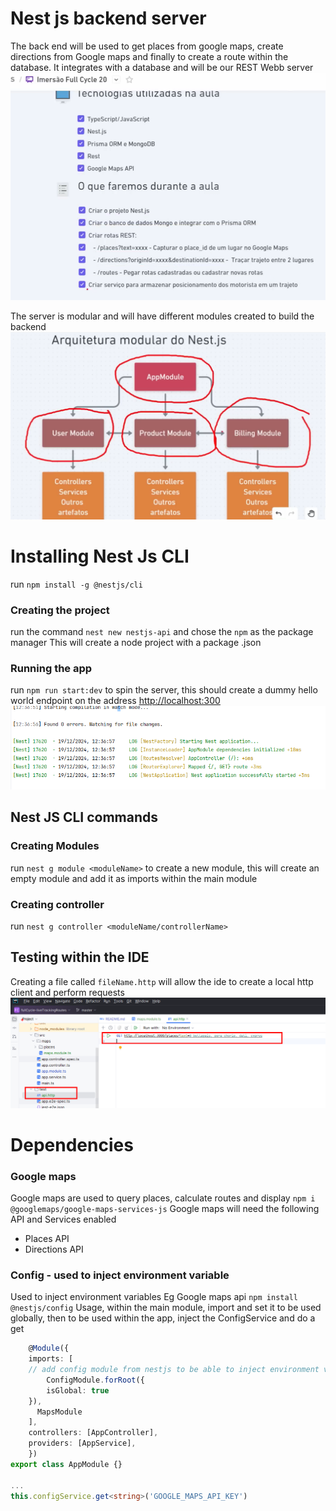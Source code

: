 # Nest js backend server
The back end will be used to get places from google maps, create directions from Google maps and finally to create a route within the database.
It integrates with a database and will be our REST Webb server
![Nest js back end 1.png](images/1-overview.png)

The server is modular and will have different modules created to build the backend
![2-nest-js-architecture.png](images/2-nest-js-architecture.png)

# Installing Nest Js CLI
run `npm install -g @nestjs/cli`

### Creating the project
run the command `nest new nestjs-api` and chose the `npm` as the package manager
This will create a node project with a package .json

### Running the app
run `npm run start:dev` to spin the server, this should create a dummy hello world endpoint on the address 
[http://localhost:300](localhost:300)
![3-server-run.png](images/3-server-run.png)

## Nest JS CLI commands
### Creating Modules
run `nest g module <moduleName>` to create a new module, this will create an empty module and add it as imports within the main module

### Creating controller
run `nest g controller <moduleName/controllerName>`


## Testing within the IDE
Creating a file called `fileName.http` will allow the ide to create a local http client and perform requests
![4-test-http-client.png](images/4-test-http-client.png)


# Dependencies
### Google maps
Google maps are used to query places, calculate routes and display
`npm i @googlemaps/google-maps-services-js` 
Google maps will need the following API and Services enabled
* Places API
* Directions API

### Config - used to inject environment variable 
Used to inject environment variables Eg Google maps api
`npm install @nestjs/config`
Usage, within the main module, import and set it to be used globally, then to be used within the app, inject the ConfigService and do a get
```typescript
    @Module({
    imports: [
    // add config module from nestjs to be able to inject environment variables
        ConfigModule.forRoot({
        isGlobal: true
    }),
      MapsModule
    ],
    controllers: [AppController],
    providers: [AppService],
    })
export class AppModule {}

...
this.configService.get<string>('GOOGLE_MAPS_API_KEY')
  

```
